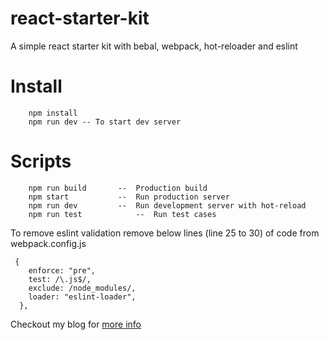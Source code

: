 # react-starter-kit
A simple react starter kit with bebal, webpack, hot-reloader and eslint

# Install
        npm install
        npm run dev -- To start dev server


# Scripts
		npm run build		--  Production build
		npm start			--  Run production server 
		npm run dev		  	--  Run development server with hot-reload
		npm run test		  	--  Run test cases




To remove eslint validation remove below lines (line 25 to 30) of code from webpack.config.js

     {
        enforce: "pre",
        test: /\.js$/,
        exclude: /node_modules/,
        loader: "eslint-loader",
      },

Checkout my blog for <a href="http://shabeebk.com/blog/start-with-react/"> more info</a>

